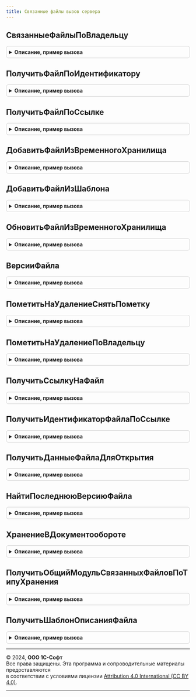 ```yaml
---
title: Связанные файлы вызов сервера
---
```



## СвязанныеФайлыПоВладельцу
<details style="margin: 1em 0; padding: 0.5em; border: 1px solid #ccc; border-radius: 6px;">

<summary style="font-weight: bold; cursor: pointer;">Описание, пример вызова</summary>

```bsl


// Возвращает массив структур, описывающих файлы владельца независимо от места хранения
//
// Параметры:
//   Владелец - ЛюбаяСсылка - объект-владелец связанных файлов
//   ДокументID - идентификатор связанного объекта ДО (если не передан, будет определен автоматически)
//   ДокументТип - тип связанного объекта ДО (если не передан, будет определен автоматически)
//   ВключатьПомеченныеНаУдаление - Булево - Истина, если требуется получить и помеченные на удаление.
//
// Возвращаемое значение:
//   Массив - структуры, описывающие реквизиты связанных файлов
//
Функция СвязанныеФайлыПоВладельцу(Владелец, ДокументID = "", ДокументТип = "", Экспорт
```

Пример вызова
```bsl
Результат = СвязанныеФайлыВызовСервера.СвязанныеФайлыПоВладельцу(Владелец, ДокументID, ДокументТип, );
```
</details>

## ПолучитьФайлПоИдентификатору
<details style="margin: 1em 0; padding: 0.5em; border: 1px solid #ccc; border-radius: 6px;">

<summary style="font-weight: bold; cursor: pointer;">Описание, пример вызова</summary>

```bsl

// Возвращает структуру, описывающую файл, найденный по идентификатору
// независимо от места хранения (1С:Документооборот или Справочник.Файлы).
//
// Параметры:
//   ДокументID - идентификатор связанного объекта ДО или УИД Справочник.Файлы
//
// Возвращаемое значение:
//  Структура, описывающая реквизиты найденного файла, если файл найден. Содержит следующие поля:
//        - ИндексКартинки - Число.
//        - Наименование - Строка, имя без расширения.
//        - Расширение - расширение без точки.
//        - СвязанныйФайл - Строка, СправочникСсылка.Фалы - идентификатор в документообороте или ссылка на справочник.
//        - Идентификатор - Строка, идентификатор в документообороте или строка уникального идентификатора элемента справочника.
//        - ДатаТекущейВерсии - Дата.
//        - Размер - Число, размер в байтах.
//        - ПометкаУдаления - Булево, помечен на удаление.
//        - Комментарий - Строка, описание файла.
//	Неопределено, если файл не найден.
//
Функция ПолучитьФайлПоИдентификатору(ИдентификаторФайла) Экспорт
```

Пример вызова
```bsl
Результат = СвязанныеФайлыВызовСервера.ПолучитьФайлПоИдентификатору(ИдентификаторФайла) 
```
</details>

## ПолучитьФайлПоСсылке
<details style="margin: 1em 0; padding: 0.5em; border: 1px solid #ccc; border-radius: 6px;">

<summary style="font-weight: bold; cursor: pointer;">Описание, пример вызова</summary>

```bsl

// Возвращает структуру, описывающую файл, найденный по ссылке.
// Аналогична функции ПолучитьФайлПоИдентификатору.
//
Функция ПолучитьФайлПоСсылке(СсылкаНаФайл) Экспорт
```

Пример вызова
```bsl
Результат = СвязанныеФайлыВызовСервера.ПолучитьФайлПоСсылке(СсылкаНаФайл) 
```
</details>

## ДобавитьФайлИзВременногоХранилища
<details style="margin: 1em 0; padding: 0.5em; border: 1px solid #ccc; border-radius: 6px;">

<summary style="font-weight: bold; cursor: pointer;">Описание, пример вызова</summary>

```bsl

// Возвращает файл, добавленный владельцу из временного хранилища и помещенный в ДО или в эту ИБ.
// Может приводить к автоматическому созданию связанного объекта.
//
// Параметры:
//   Владелец - ЛюбаяСсылка - объект-владелец связанных файлов
//   АдресВременногоХранилищаФайла - Строка - адрес временного хранилища, где размещен файл
//   Имя - Строка - имя помещаемого файла
//   Расширение - Строка - расширение помещаемого файла
//   Размер - Число - размер помещаемого файла
//   ВремяИзменения - Дата - дата и время файла на диске
//   ВремяИзмененияУниверсальное - Дата - дата и время UTC файла на диске
//   ДокументID - идентификатор связанного объекта ДО (если не передан, будет определен автоматически)
//   ДокументТип - тип связанного объекта ДО (если не передан, будет определен автоматически)
//
// Возвращаемое значение:
//   СправочникСсылка.Файлы или Строка (идентификатор файла ДО)
//
Функция ДобавитьФайлИзВременногоХранилища(Владелец, АдресВременногоХранилищаФайла, Экспорт
```

Пример вызова
```bsl
Результат = СвязанныеФайлыВызовСервера.ДобавитьФайлИзВременногоХранилища(Владелец, АдресВременногоХранилищаФайла, );
```
</details>

## ДобавитьФайлИзШаблона
<details style="margin: 1em 0; padding: 0.5em; border: 1px solid #ccc; border-radius: 6px;">

<summary style="font-weight: bold; cursor: pointer;">Описание, пример вызова</summary>

```bsl

// Возвращает файл, добавленный владельцу копированием шаблона и помещенный в ДО или в эту ИБ.
// Может приводить к автоматическому созданию связанного объекта.
//
// Параметры:
//   Владелец - ЛюбаяСсылка - объект-владелец связанных файлов или папка при хранении в этой ИБ
//   Шаблон - СправочникСсылка.Файлы - шаблон для копирования
//   ДокументID - идентификатор связанного объекта ДО (если не передан, будет определен автоматически)
//   ДокументТип - тип связанного объекта ДО (если не передан, будет определен автоматически)
//
// Возвращаемое значение:
//   СправочникСсылка.Файлы или Строка (идентификатор файла ДО)
//
Функция ДобавитьФайлИзШаблона(Владелец, Шаблон, ДокументID = "", ДокументТип = "") Экспорт
```

Пример вызова
```bsl
Результат = СвязанныеФайлыВызовСервера.ДобавитьФайлИзШаблона(Владелец, Шаблон, ДокументID, ДокументТип);
```
</details>

## ОбновитьФайлИзВременногоХранилища
<details style="margin: 1em 0; padding: 0.5em; border: 1px solid #ccc; border-radius: 6px;">

<summary style="font-weight: bold; cursor: pointer;">Описание, пример вызова</summary>

```bsl

// Обновить файл, добавленный владельцу из временного хранилища и помещенный в ДО или в эту ИБ.
// Может приводить к автоматическому созданию связанного объекта.
//
// Параметры:
//   Владелец - ЛюбаяСсылка - объект-владелец связанных файлов
//   АдресВременногоХранилищаФайла - Строка - адрес временного хранилища, где размещен файл
//   Имя - Строка - имя помещаемого файла
//   Расширение - Строка - расширение помещаемого файла
//   Размер - Число - размер помещаемого файла
//   ВремяИзменения - Дата - дата и время файла на диске
//   ВремяИзмененияУниверсальное - Дата - дата и время UTC файла на диске
//   ДокументID - идентификатор связанного объекта ДО (если не передан, будет определен автоматически)
//   ДокументТип - тип связанного объекта ДО (если не передан, будет определен автоматически)
//
// Возвращаемое значение:
//   Булево - Истина, если файл обновлен успешно.
//
Функция ОбновитьФайлИзВременногоХранилища(ИдентификаторФайла, Владелец, Экспорт
```

Пример вызова
```bsl
Результат = СвязанныеФайлыВызовСервера.ОбновитьФайлИзВременногоХранилища(ИдентификаторФайла, Владелец, );
```
</details>

## ВерсииФайла
<details style="margin: 1em 0; padding: 0.5em; border: 1px solid #ccc; border-radius: 6px;">

<summary style="font-weight: bold; cursor: pointer;">Описание, пример вызова</summary>

```bsl

// Возвращает массив структур, описывающих версии файла независимо от места хранения
//
// Параметры:
//   Файл - СправочникСсылка.Файла, Строка - файл здесь или в ДО
//   ВключатьПомеченныеНаУдаление - Булево - Истина, если требуется получить и помеченные на удаление.
//
// Возвращаемое значение:
//   Массив - структуры, описывающие реквизиты версий файла
//
Функция ВерсииФайла(Файл, ВключатьПомеченныеНаУдаление = Ложь) Экспорт
```

Пример вызова
```bsl
Результат = СвязанныеФайлыВызовСервера.ВерсииФайла(Файл, ВключатьПомеченныеНаУдаление);
```
</details>

## ПометитьНаУдалениеСнятьПометку
<details style="margin: 1em 0; padding: 0.5em; border: 1px solid #ccc; border-radius: 6px;">

<summary style="font-weight: bold; cursor: pointer;">Описание, пример вызова</summary>

```bsl

// Помечает на удаление или снимает пометку с указанного файла.
//
// Параметры:
//   ИдентификаторФайла - СправочникСсылка.Файла, Строка - файл здесь или в ДО
//
Процедура ПометитьНаУдалениеСнятьПометку(ИдентификаторФайла) Экспорт
```

Пример вызова
```bsl
СвязанныеФайлыВызовСервера.ПометитьНаУдалениеСнятьПометку(ИдентификаторФайла) 
```
</details>

## ПометитьНаУдалениеПоВладельцу
<details style="margin: 1em 0; padding: 0.5em; border: 1px solid #ccc; border-radius: 6px;">

<summary style="font-weight: bold; cursor: pointer;">Описание, пример вызова</summary>

```bsl

// Изменить пометку на удаление для файлов принадлежащих Владелец
//
// Параметры:
//	ПометкаНаУдаление - Булево, Истина - установить, Ложь - снять пометку на удаление.
//	Владелец - ЛюбаяСсылка - объект-владелец связанных файлов.
//	ДокументID - идентификатор связанного объекта ДО (если не передан, будет определен автоматически).
//	ДокументТип - тип связанного объекта ДО (если не передан, будет определен автоматически).
//
Процедура ПометитьНаУдалениеПоВладельцу(ПометкаНаУдаление, Владелец, Экспорт
```

Пример вызова
```bsl
СвязанныеФайлыВызовСервера.ПометитьНаУдалениеПоВладельцу(ПометкаНаУдаление, Владелец, );
```
</details>

## ПолучитьСсылкуНаФайл
<details style="margin: 1em 0; padding: 0.5em; border: 1px solid #ccc; border-radius: 6px;">

<summary style="font-weight: bold; cursor: pointer;">Описание, пример вызова</summary>

```bsl

// Получить ссылку на файл по его идентификатору. Для документооборота возвращает переданный идентификатор.
// Для внутреннего хранения определяет ссылку на справочник файлы.
// Необходима для унифицированной обработки идентификатора файла, с целью последующей передачи в другие функции.
//
// Параметры:
//   ИдентификаторФайла - СправочникСсылка.Файла, Строка - файл здесь или в ДО.
//
// Возвращает:
//	Строка, если используется документооборот, то возвращает переданный идентификатор файла.
//	СправочникСсылка.Файлы - если используется внутреннее хранение файлов.
Функция ПолучитьСсылкуНаФайл(ИдентификаторФайла) Экспорт
```

Пример вызова
```bsl
Результат = СвязанныеФайлыВызовСервера.ПолучитьСсылкуНаФайл(ИдентификаторФайла) 
```
</details>

## ПолучитьИдентификаторФайлаПоСсылке
<details style="margin: 1em 0; padding: 0.5em; border: 1px solid #ccc; border-radius: 6px;">

<summary style="font-weight: bold; cursor: pointer;">Описание, пример вызова</summary>

```bsl

// Получить идентификатор файла в 1С:Документооборот, либо строку уникального идентификатора элемента справочника Файлы
// в зависимости от способа хранения файлов.
//
// Параметры:
//	СсылкаНаФайл - СпрвочникСсылка.Файлы, Строка - обобщенная ссылка на файл, помещеенный в базу.
//
// Возвращает:
//	Строка - либо идентификатор в 1С:Документооборот, либо строку уникального идентификатора элемента справочника Файлы,
//		в зависимости от способа хранения файлов.
//
Функция ПолучитьИдентификаторФайлаПоСсылке(СсылкаНаФайл) Экспорт
```

Пример вызова
```bsl
Результат = СвязанныеФайлыВызовСервера.ПолучитьИдентификаторФайлаПоСсылке(СсылкаНаФайл) 
```
</details>

## ПолучитьДанныеФайлаДляОткрытия
<details style="margin: 1em 0; padding: 0.5em; border: 1px solid #ccc; border-radius: 6px;">

<summary style="font-weight: bold; cursor: pointer;">Описание, пример вызова</summary>

```bsl

// Получить данные для открытия функцией СвязанныеФайлыКлиент.ОткрытьФайлДляПросмотра(ДанныеФайла)
Функция ПолучитьДанныеФайлаДляОткрытия(ИдентификаторФайла, УникальныйИдентификаторФормы) Экспорт
```

Пример вызова
```bsl
Результат = СвязанныеФайлыВызовСервера.ПолучитьДанныеФайлаДляОткрытия(ИдентификаторФайла, УникальныйИдентификаторФормы) 
```
</details>

## НайтиПоследнююВерсиюФайла
<details style="margin: 1em 0; padding: 0.5em; border: 1px solid #ccc; border-radius: 6px;">

<summary style="font-weight: bold; cursor: pointer;">Описание, пример вызова</summary>

```bsl

// В массиве версий ищет
Функция НайтиПоследнююВерсиюФайла(МассивВерсийФайла) Экспорт
```

Пример вызова
```bsl
Результат = СвязанныеФайлыВызовСервера.НайтиПоследнююВерсиюФайла(МассивВерсийФайла) 
```
</details>

## ХранениеВДокументообороте
<details style="margin: 1em 0; padding: 0.5em; border: 1px solid #ccc; border-radius: 6px;">

<summary style="font-weight: bold; cursor: pointer;">Описание, пример вызова</summary>

```bsl

// Позволяет определить, используется-ли 1С Документооборот для хранения файлов.
//
Функция ХранениеВДокументообороте() Экспорт
```

Пример вызова
```bsl
Результат = СвязанныеФайлыВызовСервера.ХранениеВДокументообороте() 
```
</details>

## ПолучитьОбщийМодульСвязанныхФайловПоТипуХранения
<details style="margin: 1em 0; padding: 0.5em; border: 1px solid #ccc; border-radius: 6px;">

<summary style="font-weight: bold; cursor: pointer;">Описание, пример вызова</summary>

```bsl

// Возвращает ссылку на общий модуль для вызова функций работы с файлами.
// Читает функциональную опцию "ИспользоватьИнтеграциюС1СДокументооборот".
// Возвращаемое значение:
//	ОбщийМодуль - ссылка на общий модуль для вызова функций.
//	Если не найден, то вызывает исключение.
//
Функция ПолучитьОбщийМодульСвязанныхФайловПоТипуХранения() Экспорт
```

Пример вызова
```bsl
Результат = СвязанныеФайлыВызовСервера.ПолучитьОбщийМодульСвязанныхФайловПоТипуХранения() 
```
</details>

## ПолучитьШаблонОписанияФайла
<details style="margin: 1em 0; padding: 0.5em; border: 1px solid #ccc; border-radius: 6px;">

<summary style="font-weight: bold; cursor: pointer;">Описание, пример вызова</summary>

```bsl

// Возвращает структуру с описанием файла.
//
// Возвращает:
// 	Структура - описываюет реквизиты найденного файла.
//		Содержит следующие поля:
//        - ИндексКартинки - Число, индекс в картинке КоллекцияПиктограммФайлов.
//        - Наименование - Строка, имя без расширения.
//        - Расширение - Строка, расширение без точки.
//        - СвязанныйФайл - Строка, СправочникСсылка.Фалы - идентификатор в документообороте или ссылка на справочник.
//        - Идентификатор - Строка, идентификатор в документообороте или строка уникального идентификатора элемента справочника.
//        - ДатаТекущейВерсии - Дата.
//        - Размер - Число, размер в байтах.
//        - ПометкаУдаления - Булево, помечен на удаление.
//        - Комментарий - Строка, описание файла.
Функция ПолучитьШаблонОписанияФайла() Экспорт
```

Пример вызова
```bsl
Результат = СвязанныеФайлыВызовСервера.ПолучитьШаблонОписанияФайла() 
```
</details>

---

© 2024, **ООО 1С-Софт**  
Все права защищены. Эта программа и сопроводительные материалы предоставляются  
в соответствии с условиями лицензии [Attribution 4.0 International (CC BY 4.0)](https://creativecommons.org/licenses/by/4.0/legalcode).

---
